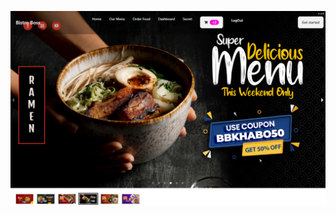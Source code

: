 <p align="center">
  <img src="https://github.com/SajidMahmud077/bistro-boss-client/blob/02b5902bda301236aebae0ff342fd7c3f5e7e277/bistrobanner.png" alt="GitHub Banner">
</p>
